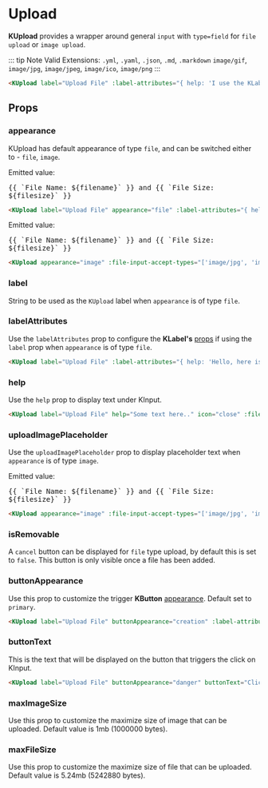 # Upload

**KUpload** provides a wrapper around general `input` with `type=field` for `file upload` or `image upload`.
 
 ::: tip Note
Valid Extensions:
`.yml`, `.yaml`, `.json`, `.md`, `.markdown` `image/gif`, `image/jpg`, `image/jpeg`, `image/ico`, `image/png`
:::

<KCard>
  <template v-slot:body>
    <KUpload label="Upload File" :label-attributes="{ help: 'I use the KLabel `help` prop' }" help="Additional text." icon="close" :file-input-accept-types="['.json']" appearance="file" isRemovable />
  </template>
</KCard>

```html
<KUpload label="Upload File" :label-attributes="{ help: 'I use the KLabel `help` prop' }" help="Additional text." icon="close" :file-input-accept-types="['.json']" appearance="file" isRemovable />
```

## Props

### appearance

KUpload has default appearance of type `file`, and can be switched either to - `file`, `image`.

<KCard>
  <template v-slot:body>
    <KUpload label="Upload File" appearance="file" :label-attributes="{ help: 'I use the KLabel `help` prop' }" help="Additional files can be uploaded from HomePage." icon="close" :file-input-accept-types="['.json']" isRemovable @file-added="(i) => { filename = i[0].name, filesize = i[0].size }" @file-removed="() => { filename = '', filesize = '' }" />
  </template>
</KCard>

<div class="mt-6">Emitted value: <pre v-if="filename && filesize" class="emitted-value">{{ `File Name: ${filename}` }} and {{ `File Size: ${filesize}` }}</pre></div>

```html
<KUpload label="Upload File" appearance="file" :label-attributes="{ help: 'I use the KLabel `help` prop' }" help="Additional files can be uploaded from HomePage." icon="close" :file-input-accept-types="['.json']"  isRemovable />
```

<KCard class="mt-6">
  <template v-slot:body>
    <KUpload appearance="image" :file-input-accept-types="['image/jpg', 'image/png']" uploadImagePlaceholder="Upload new image (Max 4 MB)" @file-added="(i) => { filename = i[0].name, filesize = i[0].size }" >
    </KUpload>
  </template>
</KCard>

<div class="mt-6">Emitted value: <pre v-if="filename && filesize" class="emitted-value">{{ `File Name: ${filename}` }} and {{ `File Size: ${filesize}` }}</pre></div>

```html
<KUpload appearance="image" :file-input-accept-types="['image/jpg', 'image/png']" uploadImagePlaceholder="Upload new image (Max 4 MB)" />
```

### label

String to be used as the `KUpload` label when `appearance` is of type `file`.

### labelAttributes

Use the `labelAttributes` prop to configure the **KLabel's** [props](/components/label.html) if using the `label` prop when `appearance` is of type `file`.

<KCard>
  <template v-slot:body>
    <KUpload label="Upload File" :label-attributes="{ help: 'Hello, here is the example' }" icon="close" :file-input-accept-types="['.json']" appearance="file" isRemovable />
  </template>
</KCard>

```html
<KUpload label="Upload File" :label-attributes="{ help: 'Hello, here is the example' }" icon="close" :file-input-accept-types="['.json']" appearance="file" isRemovable />
```

### help

Use the `help` prop to display text under KInput.

<KCard>
  <template v-slot:body>
    <KUpload label="Upload File" help="Some text here.." icon="close" :file-input-accept-types="['.json']" appearance="file" isRemovable />
  </template>
</KCard>

```html
<KUpload label="Upload File" help="Some text here.." icon="close" :file-input-accept-types="['.json']" appearance="file" isRemovable />
```


### uploadImagePlaceholder

Use the `uploadImagePlaceholder` prop to display placeholder text when `appearance` is of type `image`.

<KCard class="mt-6">
  <template v-slot:body>
    <KUpload appearance="image" :file-input-accept-types="['image/jpg', 'image/png']" uploadImagePlaceholder="You can change the text here!" @file-added="(i) => { filename = i[0].name, filesize = i[0].size }" >
    </KUpload>
  </template>
</KCard>

<div class="mt-6">Emitted value: <pre v-if="filename && filesize" class="emitted-value">{{ `File Name: ${filename}` }} and {{ `File Size: ${filesize}` }}</pre></div>

```html
<KUpload appearance="image" :file-input-accept-types="['image/jpg', 'image/png']" uploadImagePlaceholder="You can change the text here!" />
```

### isRemovable

A `cancel` button can be displayed for `file` type upload, by default this is set to `false`. This button is only visible once a file has been added.


### buttonAppearance

Use this prop to customize the trigger **KButton** [appearance](/components/button.html#appearance). Default set to `primary`.

<KCard>
  <template v-slot:body>
    <KUpload label="Upload File" buttonAppearance="creation" :label-attributes="{ help: 'I use the KLabel `help` prop' }" help="Additional text." icon="close" :file-input-accept-types="['.json']" appearance="file" isRemovable />
  </template>
</KCard>

```html
<KUpload label="Upload File" buttonAppearance="creation" :label-attributes="{ help: 'I use the KLabel `help` prop' }" help="Additional text." icon="close" :file-input-accept-types="['.json']" appearance="file" isRemovable />
```

### buttonText

This is the text that will be displayed on the button that triggers the click on KInput.

<KCard>
  <template v-slot:body>
    <KUpload label="Upload File" buttonAppearance="danger" buttonText="Click me" :label-attributes="{ help: 'I use the KLabel `help` prop' }" help="Additional text." icon="close" :file-input-accept-types="['.json']" appearance="file" isRemovable />
  </template>
</KCard>

```html
<KUpload label="Upload File" buttonAppearance="danger" buttonText="Click me" :label-attributes="{ help: 'I use the KLabel `help` prop' }" help="Additional text." icon="close" :file-input-accept-types="['.json']" appearance="file" isRemovable />
```

### maxImageSize

Use this prop to customize the maximize size of image that can be uploaded. Default value is 1mb (1000000 bytes).

### maxFileSize

Use this prop to customize the maximize size of file that can be uploaded. Default value is 5.24mb (5242880 bytes).

<script lang="ts">
import { defineComponent } from 'vue'

export default defineComponent({
  data() {
    return {
      filesize: '',
      filename: ''
    }
  }
})
</script>

<style lang="scss" scoped>
pre.emitted-value {
  font-size: var(--type-sm);
  white-space: pre-wrap;
  background-color: var(--grey-200);
  padding: var(--type-xxs);
}
</style>
